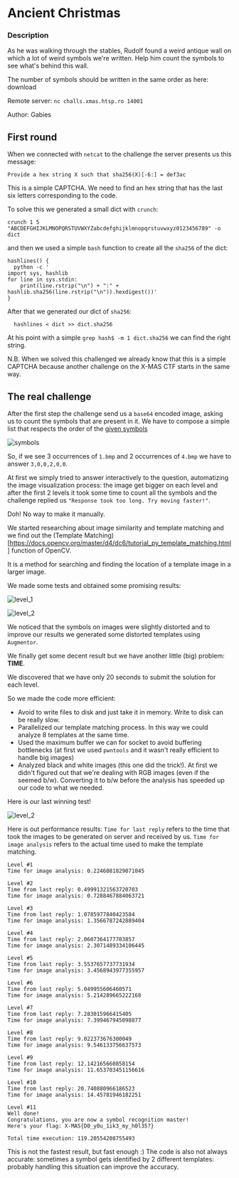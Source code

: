 # Ancient Christmas

### Description

As he was walking through the stables, Rudolf found a weird antique wall on
which a lot of weird symbols we're written. Help him count the symbols to see
what's behind this wall.

The number of symbols should be written in the same order as here:
download

Remote server: `nc challs.xmas.htsp.ro 14001`

Author: Gabies


## First round

When we connected with `netcat` to the challenge the server presents us this
message:

`Provide a hex string X such that sha256(X)[-6:] = def3ac`

This is a simple CAPTCHA. We need to find an hex string that has the last six
letters corresponding to the code.

To solve this we generated a small dict with `crunch`:

    crunch 1 5 "ABCDEFGHIJKLMNOPQRSTUVWXYZabcdefghijklmnopqrstuvwxyz0123456789" -o dict

and then we used a simple `bash` function to create all the `sha256` of the dict:

```
hashlines() {                                                                                              
  python -c '
import sys, hashlib
for line in sys.stdin:
    print(line.rstrip("\n") + ":" + hashlib.sha256(line.rstrip("\n")).hexdigest())'
}
```

After that we generated our dict of `sha256`:

      hashlines < dict >> dict.sha256

At his point with a simple `grep hash$ -m 1 dict.sha256` we can find the right
string.

N.B. When we solved this challenged we already know that this is a simple
CAPTCHA because another challenge on the X-MAS CTF starts in the same way.

## The real challenge

After the first step the challenge send us a `base64` encoded image, asking us
to count the symbols that are present in it. We have to compose a simple list
that respects the order of the [given symbols](https://drive.google.com/drive/u/1/folders/1MTTRQ0PN1W1r8-MV_1zl5kf6F4uuHCJc?usp=sharing)

![symbols](./img/symbols.png)

So, if we see 3 occurrences of `1.bmp` and 2 occurrences of `4.bmp` we have to
answer `3,0,0,2,0,0`.

At first we simply tried to answer interactively to the question, automatizing
the image visualization process: the image get bigger on each level and after
the first 2 levels it took some time to count all the symbols and the
challenge replied us `"Response took too long. Try moving faster!"`.

Doh! No way to make it manually.

We started researching about image similarity and template matching and we find
out the (Template Matching)[https://docs.opencv.org/master/d4/dc6/tutorial_py_template_matching.html]
function of OpenCV.

It is a method for searching and finding the location of a template image in a
larger image.

We made some tests and obtained some promising results:

![level_1](./img/level1.jpg)

![level_2](./img/level2.jpg)

We noticed that the symbols on images were slightly distorted and to improve our
results we generated some distorted templates using `Augmentor`.

We finally get some decent result but we have another little (big) problem:
__TIME__.

We discovered that we have only 20 seconds to submit the solution for each
level.

So we made the code more efficient:

- Avoid to write files to disk and just take it in memory. Write to disk can be really slow.
- Parallelized our template matching process. In this way we could analyze 8
templates at the same time.
- Used the maximum buffer we can for socket to avoid buffering bottlenecks (at
first we used `pwntools` and it wasn't really efficient to handle big images)
- Analyzed black and white images (this one did the trick!). At first we didn't
figured out that we're dealing with RGB images (even if the seemed b/w).
Converting it to b/w before the analysis has speeded up our code to what we needed.

Here is our last winning test!

![level_2](./img/flag.png)

Here is out performance results:
`Time for last reply` refers to the time that took the images to be generated
on server and received by us.
`Time for image analysis` refers to the actual time used to make the template
matching.

```
Level #1
Time for image analysis: 0.2246081829071045

Level #2
Time from last reply: 0.49991321563720703
Time for image analysis: 0.7288467884063721

Level #3
Time from last reply: 1.0785977840423584
Time for image analysis: 1.3566787242889404

Level #4
Time from last reply: 2.0607364177703857
Time for image analysis: 2.3071489334106445

Level #5
Time from last reply: 3.5537657737731934
Time for image analysis: 3.4568943977355957

Level #6
Time from last reply: 5.049955606460571
Time for image analysis: 5.214289665222168

Level #7
Time from last reply: 7.283015966415405
Time for image analysis: 7.399467945098877

Level #8
Time from last reply: 9.022373676300049
Time for image analysis: 9.546133756637573

Level #9
Time from last reply: 12.142165660858154
Time for image analysis: 11.653703451156616

Level #10
Time from last reply: 20.740880966186523
Time for image analysis: 14.45781946182251

Level #11
Well done!
Congratulations, you are now a symbol recognition master!
Here's your flag: X-MAS{D0_y0u_1ik3_my_h0l35?}

Total time execution: 119.20554208755493
```

This is not the fastest result, but fast enough :)
The code is also not always accurate: sometimes a symbol gets identified by 2
different templates: probably handling this situation can improve the accuracy.
